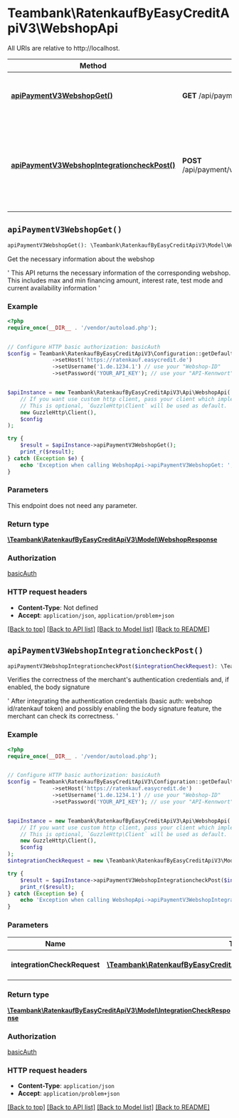 # Teambank\RatenkaufByEasyCreditApiV3\WebshopApi

All URIs are relative to http://localhost.

Method | HTTP request | Description
------------- | ------------- | -------------
[**apiPaymentV3WebshopGet()**](WebshopApi.md#apiPaymentV3WebshopGet) | **GET** /api/payment/v3/webshop | Get the necessary information about the webshop
[**apiPaymentV3WebshopIntegrationcheckPost()**](WebshopApi.md#apiPaymentV3WebshopIntegrationcheckPost) | **POST** /api/payment/v3/webshop/integrationcheck | Verifies the correctness of the merchant&#39;s authentication credentials and, if enabled, the body signature


## `apiPaymentV3WebshopGet()`

```php
apiPaymentV3WebshopGet(): \Teambank\RatenkaufByEasyCreditApiV3\Model\WebshopResponse
```

Get the necessary information about the webshop

' This API returns the necessary information of the corresponding webshop. This includes max and min financing amount, interest rate, test mode and current availability information '

### Example

```php
<?php
require_once(__DIR__ . '/vendor/autoload.php');


// Configure HTTP basic authorization: basicAuth
$config = Teambank\RatenkaufByEasyCreditApiV3\Configuration::getDefaultConfiguration()
              ->setHost('https://ratenkauf.easycredit.de')
              ->setUsername('1.de.1234.1') // use your "Webshop-ID"
              ->setPassword('YOUR_API_KEY'); // use your "API-Kennwort"


$apiInstance = new Teambank\RatenkaufByEasyCreditApiV3\Api\WebshopApi(
    // If you want use custom http client, pass your client which implements `GuzzleHttp\ClientInterface`.
    // This is optional, `GuzzleHttp\Client` will be used as default.
    new GuzzleHttp\Client(),
    $config
);

try {
    $result = $apiInstance->apiPaymentV3WebshopGet();
    print_r($result);
} catch (Exception $e) {
    echo 'Exception when calling WebshopApi->apiPaymentV3WebshopGet: ', $e->getMessage(), PHP_EOL;
}
```

### Parameters

This endpoint does not need any parameter.

### Return type

[**\Teambank\RatenkaufByEasyCreditApiV3\Model\WebshopResponse**](../Model/WebshopResponse.md)

### Authorization

[basicAuth](../../README.md#basicAuth)

### HTTP request headers

- **Content-Type**: Not defined
- **Accept**: `application/json`, `application/problem+json`

[[Back to top]](#) [[Back to API list]](../../README.md#endpoints)
[[Back to Model list]](../../README.md#models)
[[Back to README]](../../README.md)

## `apiPaymentV3WebshopIntegrationcheckPost()`

```php
apiPaymentV3WebshopIntegrationcheckPost($integrationCheckRequest): \Teambank\RatenkaufByEasyCreditApiV3\Model\IntegrationCheckResponse
```

Verifies the correctness of the merchant's authentication credentials and, if enabled, the body signature

' After integrating the authentication credentials (basic auth: webshop id/ratenkauf token) and possibly enabling the body signature feature, the merchant can check its correctness. '

### Example

```php
<?php
require_once(__DIR__ . '/vendor/autoload.php');


// Configure HTTP basic authorization: basicAuth
$config = Teambank\RatenkaufByEasyCreditApiV3\Configuration::getDefaultConfiguration()
              ->setHost('https://ratenkauf.easycredit.de')
              ->setUsername('1.de.1234.1') // use your "Webshop-ID"
              ->setPassword('YOUR_API_KEY'); // use your "API-Kennwort"


$apiInstance = new Teambank\RatenkaufByEasyCreditApiV3\Api\WebshopApi(
    // If you want use custom http client, pass your client which implements `GuzzleHttp\ClientInterface`.
    // This is optional, `GuzzleHttp\Client` will be used as default.
    new GuzzleHttp\Client(),
    $config
);
$integrationCheckRequest = new \Teambank\RatenkaufByEasyCreditApiV3\Model\IntegrationCheckRequest(); // \Teambank\RatenkaufByEasyCreditApiV3\Model\IntegrationCheckRequest | integration check request

try {
    $result = $apiInstance->apiPaymentV3WebshopIntegrationcheckPost($integrationCheckRequest);
    print_r($result);
} catch (Exception $e) {
    echo 'Exception when calling WebshopApi->apiPaymentV3WebshopIntegrationcheckPost: ', $e->getMessage(), PHP_EOL;
}
```

### Parameters

Name | Type | Description  | Notes
------------- | ------------- | ------------- | -------------
 **integrationCheckRequest** | [**\Teambank\RatenkaufByEasyCreditApiV3\Model\IntegrationCheckRequest**](../Model/IntegrationCheckRequest.md)| integration check request | [optional]

### Return type

[**\Teambank\RatenkaufByEasyCreditApiV3\Model\IntegrationCheckResponse**](../Model/IntegrationCheckResponse.md)

### Authorization

[basicAuth](../../README.md#basicAuth)

### HTTP request headers

- **Content-Type**: `application/json`
- **Accept**: `application/problem+json`

[[Back to top]](#) [[Back to API list]](../../README.md#endpoints)
[[Back to Model list]](../../README.md#models)
[[Back to README]](../../README.md)
